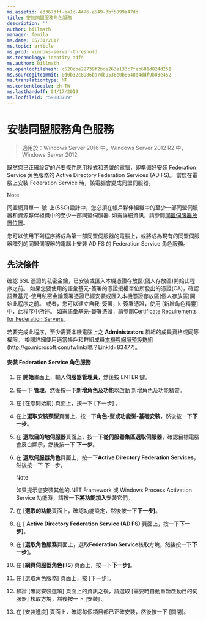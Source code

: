 ```yaml
---
ms.assetid: e33673ff-ea1c-4476-a549-3bf5899a47dd
title: 安裝同盟服務角色服務
description: ''
author: billmath
manager: femila
ms.date: 05/31/2017
ms.topic: article
ms.prod: windows-server-threshold
ms.technology: identity-adfs
ms.author: billmath
ms.openlocfilehash: c520cbe22739f2bde263e133c7feb681d824d251
ms.sourcegitcommit: 0d0b32c8986ba7db9536e0b8648d4ddf9b03e452
ms.translationtype: MT
ms.contentlocale: zh-TW
ms.lasthandoff: 04/17/2019
ms.locfileid: "59883709"
---
```

# <a name="install-the-federation-service-role-service"></a>安裝同盟服務角色服務

>適用於：Windows Server 2016 中，Windows Server 2012 R2 中，Windows Server 2012

既然您已正確設定的必要條件應用程式和憑證的電腦，即準備好安裝 Federation Service 角色服務的 Active Directory Federation Services \(AD FS\)。 當您在電腦上安裝 Federation Service 時，該電腦會變成同盟伺服器。  
  
> [!NOTE]  
> 同盟網頁單一\-號\-上\(SSO\)設計中，您必須在帳戶夥伴組織中的至少一部同盟伺服器和資源夥伴組織中的至少一部同盟伺服器. 如需詳細資訊，請參閱[同盟伺服器放置位置](https://technet.microsoft.com/library/dd807127.aspx)。  
  
您可以使用下列程序將成為第一部同盟伺服器的電腦上，或將成為現有的同盟伺服器陣列的同盟伺服器的電腦上安裝 AD FS 的 Federation Service 角色服務。  
  
## <a name="prerequisites"></a>先決條件  
確認 SSL 憑證的私密金鑰，已安裝或匯入本機憑證存放區\(個人存放區\)開始此程序之前。 如果您要使用的語彙基元\-簽署的憑證授權單位所發出的憑證\(CA\)，確認語彙基元\-使用私密金鑰簽署憑證已經安裝或匯入本機憑證存放區\(個人存放區\)開始此程序之前。 或者，您可以建立自我\-簽署，k\-簽署憑證，使用 [新增角色精靈] 中，此程序中所述。 如需語彙基元\-簽署憑證，請參閱[Certificate Requirements for Federation Servers](https://technet.microsoft.com/library/dd807040.aspx)。  
  
若要完成此程序，至少需要本機電腦上之 **Administrators** 群組的成員資格或同等權限。  檢閱詳細使用適當帳戶和群組成員[本機與網域預設群組](https://go.microsoft.com/fwlink/?LinkId=83477) \(http:\/\/go.microsoft.com\/fwlink\/嗎？LinkId\=83477\)。   
  
#### <a name="to-install-the-federation-service-role-service"></a>安裝 Federation Service 角色服務  
  
1.  在 **開始**畫面上，輸入**伺服器管理員**，然後按 ENTER 鍵。  
  
2.  按一下 **管理**，然後按一下**新增角色及功能**以啟動 新增角色及功能精靈。  
  
3.  在 [在您開始前]  頁面上，按一下 [下一步] 。  
  
4.  在上**選取安裝類型**頁面上，按一下**角色\-型或功能型\-基礎安裝**，然後按一下**下一步**。  
  
5.  在 **選取目的地伺服器**頁面上，按一下**從伺服器集區選取伺服器**，確認目標電腦會反白顯示，然後按一下 **下一步**。  
  
6.  在 **選取伺服器角色**頁面上，按一下**Active Directory Federation Services**，然後按一下 下一步。  
  
    > [!NOTE]  
    > 如果提示您安裝其他的.NET Framework 或 Windows Process Activation Service 功能時，請按一下**將功能加入**安裝它們。  
  
7.  在 [**選取的功能**頁面上，確認功能設定，然後按一下**下一步]**。  
  
8.  在 [ **Active Directory Federation Service \(AD FS\)** 頁面上，按一下**下一步]**。  
  
9. 在 [**選取角色服務**頁面上，選取**Federation Service**核取方塊，然後按一下**下一步]**。  
  
10. 在 [**網頁伺服器角色\(IIS\)** 頁面上，按一下**下一步]**。  
  
11. 在 [選取角色服務] 頁面上，按 [下一步]。  
  
12. 驗證 [確認安裝選項]  頁面上的資訊之後，請選取 [需要時自動重新啟動目的伺服器]  核取方塊，然後按一下 [安裝] 。  
  
13. 在 [安裝進度] 頁面上，確認每個項目都已正確安裝，然後按一下 [關閉]。  
  

